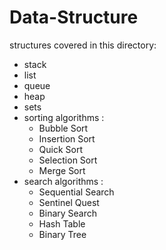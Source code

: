 # Data-Structure

structures covered in this directory:
* stack
* list
* queue
* heap
* sets
* sorting algorithms :
   - Bubble Sort
   - Insertion Sort
   - Quick Sort
   - Selection Sort
   - Merge Sort
* search algorithms :
   - Sequential Search
   - Sentinel Quest
   - Binary Search
   - Hash Table
   - Binary Tree
   
